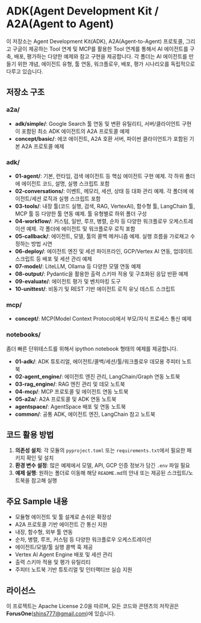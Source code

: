# ADK(Agent Development Kit / A2A(Agent to Agent)

이 저장소는 Agent Development Kit(ADK), A2A(Agent-to-Agent) 프로토콜, 그리고 구글이 제공하는 Tool 연계 및 MCP를 활용한 Tool 연계를 통해서 AI 에이전트를 구축, 배포, 평가하는 다양한 예제와 참고 구현을 제공합니다. 각 폴더는 AI 에이전트를 만들기 위한 개념, 에이전트 유형, 툴 연동, 워크플로우, 배포, 평가 시나리오를 독립적으로 다루고 있습니다.

## 저장소 구조

### a2a/
- **adk/simple/**: Google Search 툴 연동 및 변환 유틸리티, 서버/클라이언트 구현이 포함된 최소 ADK 에이전트의 A2A 프로토콜 예제
- **concept/basic/**: 에코 에이전트, A2A 호환 서버, 파이썬 클라이언트가 포함된 기본 A2A 프로토콜 예제

### adk/
- **01-agent/**: 기본, 런타임, 검색 에이전트 등 핵심 에이전트 구현 예제. 각 하위 폴더에 에이전트 코드, 설명, 실행 스크립트 포함
- **02-conversations/**: 이벤트, 메모리, 세션, 상태 등 대화 관리 예제. 각 폴더에 에이전트/세션 로직과 실행 스크립트 포함
- **03-tools/**: 내장 툴(코드 실행, 검색, RAG, VertexAI), 함수형 툴, LangChain 툴, MCP 툴 등 다양한 툴 연동 예제. 툴 유형별로 하위 폴더 구성
- **04-workflow/**: 커스텀, 일반, 루프, 병렬, 순차 등 다양한 워크플로우 오케스트레이션 예제. 각 폴더에 에이전트 및 워크플로우 로직 포함
- **05-callback/**: 에이전트, 모델, 툴의 콜백 메커니즘 예제. 실행 흐름을 가로채고 수정하는 방법 시연
- **06-deploy/**: 에이전트 엔진 및 세션 파이프라인, GCP/Vertex AI 연동, 업데이트 스크립트 등 배포 및 세션 관리 예제
- **07-model/**: LiteLLM, Ollama 등 다양한 모델 연동 예제
- **08-output/**: Pydantic을 활용한 출력 스키마 적용 및 구조화된 응답 반환 예제
- **09-evaluate/**: 에이전트 평가 및 벤치마킹 도구
- **10-unittest/**: 비동기 및 REST 기반 에이전트 로직 유닛 테스트 스크립트

### mcp/
- **concept/**: MCP(Model Context Protocol)에서 부모/자식 프로세스 통신 예제

### notebooks/
좀더 빠른 단위테스트를 위해서 ipython notebook 형태의 예제를 제공합니다. 

- **01-adk/**: ADK 튜토리얼, 에이전트/콜백/세션/툴/워크플로우 데모용 주피터 노트북
- **02-agent_engine/**: 에이전트 엔진 관리, LangChain/Graph 연동 노트북
- **03-rag_engine/**: RAG 엔진 관리 및 데모 노트북
- **04-mcp/**: MCP 프로토콜 및 에이전트 연동 노트북
- **05-a2a/**: A2A 프로토콜 및 ADK 연동 노트북
- **agentspace/**: AgentSpace 배포 및 연동 노트북
- **common/**: 공통 ADK, 에이전트 엔진, LangChain 참고 노트북


## 코드 활용 방법

1. **의존성 설치**: 각 모듈의 `pyproject.toml` 또는 `requirements.txt`에서 필요한 패키지 확인 및 설치
2. **환경 변수 설정**: 많은 예제에서 모델, API, GCP 인증 정보가 담긴 `.env` 파일 필요
3. **예제 실행**: 원하는 폴더로 이동해 해당 `README.md`의 안내 또는 제공된 스크립트/노트북을 참고해 실행

## 주요 Sample 내용
- 모듈형 에이전트 및 툴 설계로 손쉬운 확장성
- A2A 프로토콜 기반 에이전트 간 통신 지원
- 내장, 함수형, 외부 툴 연동
- 순차, 병렬, 루프, 커스텀 등 다양한 워크플로우 오케스트레이션
- 에이전트/모델/툴 실행 콜백 훅 제공
- Vertex AI Agent Engine 배포 및 세션 관리
- 출력 스키마 적용 및 평가 유틸리티
- 주피터 노트북 기반 튜토리얼 및 인터랙티브 실습 지원

## 라이선스

이 프로젝트는 Apache License 2.0을 따르며, 모든 코드와 콘텐츠의 저작권은 **ForusOne**(shins777@gmail.com)에 있습니다.